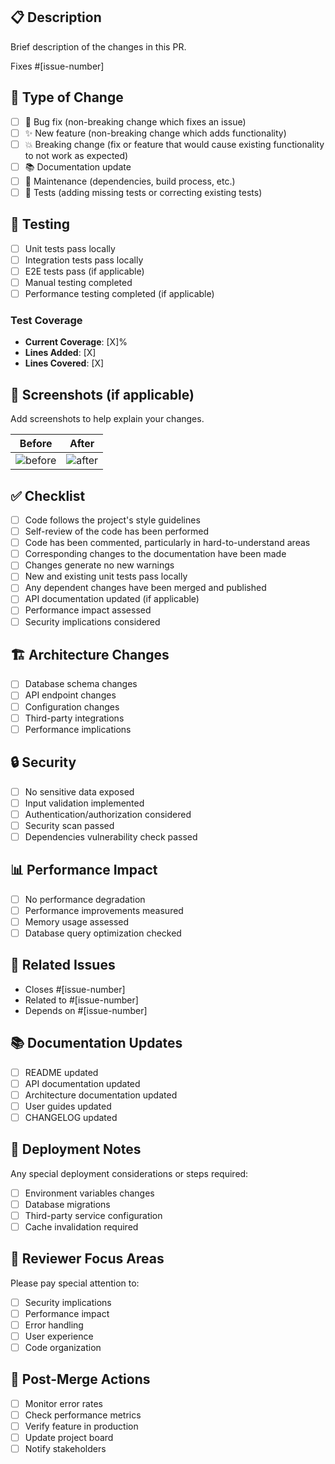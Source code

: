 ## 📋 Description
Brief description of the changes in this PR.

Fixes #[issue-number]

## 🔄 Type of Change
- [ ] 🐛 Bug fix (non-breaking change which fixes an issue)
- [ ] ✨ New feature (non-breaking change which adds functionality)
- [ ] 💥 Breaking change (fix or feature that would cause existing functionality to not work as expected)
- [ ] 📚 Documentation update
- [ ] 🔧 Maintenance (dependencies, build process, etc.)
- [ ] 🧪 Tests (adding missing tests or correcting existing tests)

## 🧪 Testing
- [ ] Unit tests pass locally
- [ ] Integration tests pass locally
- [ ] E2E tests pass (if applicable)
- [ ] Manual testing completed
- [ ] Performance testing completed (if applicable)

### Test Coverage
- **Current Coverage**: [X]%
- **Lines Added**: [X]
- **Lines Covered**: [X]

## 📸 Screenshots (if applicable)
Add screenshots to help explain your changes.

| Before | After |
|--------|-------|
| ![before](url) | ![after](url) |

## ✅ Checklist
- [ ] Code follows the project's style guidelines
- [ ] Self-review of the code has been performed
- [ ] Code has been commented, particularly in hard-to-understand areas
- [ ] Corresponding changes to the documentation have been made
- [ ] Changes generate no new warnings
- [ ] New and existing unit tests pass locally
- [ ] Any dependent changes have been merged and published
- [ ] API documentation updated (if applicable)
- [ ] Performance impact assessed
- [ ] Security implications considered

## 🏗️ Architecture Changes
- [ ] Database schema changes
- [ ] API endpoint changes
- [ ] Configuration changes
- [ ] Third-party integrations
- [ ] Performance implications

## 🔒 Security
- [ ] No sensitive data exposed
- [ ] Input validation implemented
- [ ] Authentication/authorization considered
- [ ] Security scan passed
- [ ] Dependencies vulnerability check passed

## 📊 Performance Impact
- [ ] No performance degradation
- [ ] Performance improvements measured
- [ ] Memory usage assessed
- [ ] Database query optimization checked

## 🔗 Related Issues
- Closes #[issue-number]
- Related to #[issue-number]
- Depends on #[issue-number]

## 📚 Documentation Updates
- [ ] README updated
- [ ] API documentation updated
- [ ] Architecture documentation updated
- [ ] User guides updated
- [ ] CHANGELOG updated

## 🚀 Deployment Notes
Any special deployment considerations or steps required:
- [ ] Environment variables changes
- [ ] Database migrations
- [ ] Third-party service configuration
- [ ] Cache invalidation required

## 👀 Reviewer Focus Areas
Please pay special attention to:
- [ ] Security implications
- [ ] Performance impact
- [ ] Error handling
- [ ] User experience
- [ ] Code organization

## 🔄 Post-Merge Actions
- [ ] Monitor error rates
- [ ] Check performance metrics
- [ ] Verify feature in production
- [ ] Update project board
- [ ] Notify stakeholders 